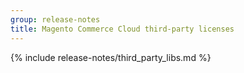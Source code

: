 ```yaml
---
group: release-notes
title: Magento Commerce Cloud third-party licenses
---
```


<!-- The 'packages' variable contains the 'packages' node of the '_data/codebase/v2_1/cloud/composer_lock.json' file
{% assign packages = site.data.codebase.v2_1.cloud.composer_lock.packages %} -->

<!-- The 'packages-dev' variable contains the 'packages-dev' node of the '_data/codebase/v2_1/cloud/composer_lock.json' file
{% assign packages-dev = site.data.codebase.v2_1.cloud.composer_lock.packages-dev %} -->

<!-- The edition variable contains `ece` value from the the _data/var.yml file
{% assign edition = site.data.var.ece %} -->

{% include release-notes/third_party_libs.md %}

